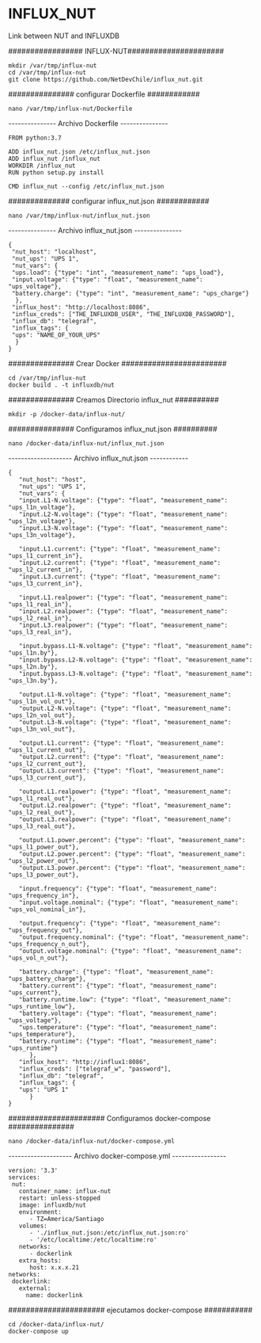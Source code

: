 # INFLUX_NUT
Link between NUT and INFLUXDB

################# INFLUX-NUT######################

```
mkdir /var/tmp/influx-nut
cd /var/tmp/influx-nut
git clone https://github.com/NetDevChile/influx_nut.git
```

############### configurar Dockerfile ############

```
nano /var/tmp/influx-nut/Dockerfile
```

--------------- Archivo Dockerfile ---------------

```
FROM python:3.7

ADD influx_nut.json /etc/influx_nut.json
ADD influx_nut /influx_nut
WORKDIR /influx_nut
RUN python setup.py install

CMD influx_nut --config /etc/influx_nut.json
```

############## configurar influx_nut.json ############

```
nano /var/tmp/influx-nut/influx_nut.json 
```

--------------- Archivo influx_nut.json ---------------

```
{
 "nut_host": "localhost",
 "nut_ups": "UPS 1",
 "nut_vars": {
 "ups.load": {"type": "int", "measurement_name": "ups_load"},
 "input.voltage": {"type": "float", "measurement_name": "ups_voltage"},
 "battery.charge": {"type": "int", "measurement_name": "ups_charge"}
  },
 "influx_host": "http://localhost:8086",
 "influx_creds": ["THE_INFLUXDB_USER", "THE_INFLUXDB_PASSWORD"],
 "influx_db": "telegraf",
 "influx_tags": {
 "ups": "NAME_OF_YOUR_UPS"
  }
}
```

############### Crear Docker ########################

```
cd /var/tmp/influx-nut
docker build . -t influxdb/nut
```

############### Creamos Directorio influx_nut ##########

```
mkdir -p /docker-data/influx-nut/
```

############### Configuramos influx_nut.json ##########

```
nano /docker-data/influx-nut/influx_nut.json
```

-------------------- Archivo influx_nut.json ------------

```
{
   "nut_host": "host",
   "nut_ups": "UPS 1",
   "nut_vars": {
   "input.L1-N.voltage": {"type": "float", "measurement_name": "ups_l1n_voltage"},
   "input.L2-N.voltage": {"type": "float", "measurement_name": "ups_l2n_voltage"},
   "input.L3-N.voltage": {"type": "float", "measurement_name": "ups_l3n_voltage"},
  
   "input.L1.current": {"type": "float", "measurement_name": "ups_l1_current_in"},
   "input.L2.current": {"type": "float", "measurement_name": "ups_l2_current_in"},
   "input.L3.current": {"type": "float", "measurement_name": "ups_l3_current_in"},
  
   "input.L1.realpower": {"type": "float", "measurement_name": "ups_l1_real_in"},
   "input.L2.realpower": {"type": "float", "measurement_name": "ups_l2_real_in"},
   "input.L3.realpower": {"type": "float", "measurement_name": "ups_l3_real_in"},

   "input.bypass.L1-N.voltage": {"type": "float", "measurement_name": "ups_l1n.by"},
   "input.bypass.L2-N.voltage": {"type": "float", "measurement_name": "ups_l2n.by"},
   "input.bypass.L3-N.voltage": {"type": "float", "measurement_name": "ups_l3n.by"},
  
   "output.L1-N.voltage": {"type": "float", "measurement_name": "ups_l1n_vol_out"},
   "output.L2-N.voltage": {"type": "float", "measurement_name": "ups_l2n_vol_out"},
   "output.L3-N.voltage": {"type": "float", "measurement_name": "ups_l3n_vol_out"},
  
   "output.L1.current": {"type": "float", "measurement_name": "ups_l1_current_out"},
   "output.L2.current": {"type": "float", "measurement_name": "ups_l2_current_out"},
   "output.L3.current": {"type": "float", "measurement_name": "ups_l3_current_out"},
  
   "output.L1.realpower": {"type": "float", "measurement_name": "ups_l1_real_out"},
   "output.L2.realpower": {"type": "float", "measurement_name": "ups_l2_real_out"},
   "output.L3.realpower": {"type": "float", "measurement_name": "ups_l3_real_out"},
  
   "output.L1.power.percent": {"type": "float", "measurement_name": "ups_l1_power_out"},
   "output.L2.power.percent": {"type": "float", "measurement_name": "ups_l2_power_out"},
   "output.L3.power.percent": {"type": "float", "measurement_name": "ups_l3_power_out"},
  
   "input.frequency": {"type": "float", "measurement_name": "ups_frequency_in"},
   "input.voltage.nominal": {"type": "float", "measurement_name": "ups_vol_nominal_in"},
  
   "output.frequency": {"type": "float", "measurement_name": "ups_frequency_out"},
   "output.frequency.nominal": {"type": "float", "measurement_name": "ups_frequency_n_out"},
   "output.voltage.nominal": {"type": "float", "measurement_name": "ups_vol_n_out"},
 
   "battery.charge": {"type": "float", "measurement_name": "ups_battery_charge"},
   "battery.current": {"type": "float", "measurement_name": "ups_current"},
   "battery.runtime.low": {"type": "float", "measurement_name": "ups_runtime_low"},
   "battery.voltage": {"type": "float", "measurement_name": "ups_voltage"},
   "ups.temperature": {"type": "float", "measurement_name": "ups_temperature"},
   "battery.runtime": {"type": "float", "measurement_name": "ups_runtime"}
      },
   "influx_host": "http://influx1:8086",
   "influx_creds": ["telegraf_w", "password"],
   "influx_db": "telegraf",
   "influx_tags": {
   "ups": "UPS 1"
      }
}
```  

###################### Configuramos docker-compose ###############

```
nano /docker-data/influx-nut/docker-compose.yml
```

-------------------- Archivo docker-compose.yml -----------------

```
version: '3.3'
services:
 nut:
   container_name: influx-nut
   restart: unless-stopped
   image: influxdb/nut
   environment:
      - TZ=America/Santiago
   volumes:
      - './influx_nut.json:/etc/influx_nut.json:ro'
      - '/etc/localtime:/etc/localtime:ro'
   networks:
      - dockerlink
   extra_hosts:
      host: x.x.x.21
networks:
 dockerlink:
   external:
     name: dockerlink
```
###################### ejecutamos docker-compose ###########

```
cd /docker-data/influx-nut/
docker-compose up 
```

